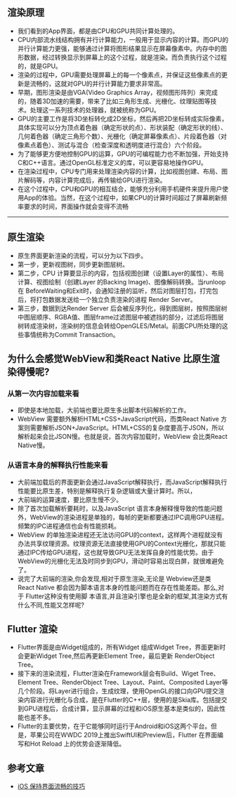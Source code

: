## 渲染原理

- 我们看到的App界面，都是由CPU和GPU共同计算处理的。
- CPU内部流水线结构拥有并行计算能力，一般用于显示内容的计算。而GPU的并行计算能力更强，能够通过计算将图形结果显示在屏幕像素中。内存中的图形数据，经过转换显示到屏幕上的这个过程，就是渲染。而负责执行这个过程的，就是GPU。
- 渲染的过程中，GPU需要处理屏幕上的每一个像素点，并保证这些像素点的更新是流畅的，这就对GPU的并行计算能力要求非常高。
- 早期，图形渲染是由VGA(Video Graphics Array，视频图形阵列）来完成的，随着3D加速的需要，带来了比如三角形生成、光栅化、纹理贴图等技术。处理这一系列技术的处理器，就被统称为GPU。
- GPU的主要工作是将3D坐标转化成2D坐标，然后再把2D坐标转成实际像素，具体实现可以分为顶点着色器（确定形状的点）、形状装配（确定形状的线）、几何着色器（确定三角形个数）、光栅化（确定屏幕像素点）、片段着色器（对像素点着色）、测试与混合（检查深度和透明度进行混合）六个阶段。
- 为了能够更方便地控制GPU的运算，GPU的可编程能力也不断加强，开始支持C和C++语言。通过OpenGL标准定义的库，可以更容易地操作GPU。
- 在渲染过程中，CPU专门用来处理渲染内容的计算，比如视图创建、布局、图片解码等，内容计算完成后，再传输给GPU进行渲染。
- 在这个过程中，CPU和GPU的相互结合，能够充分利用手机硬件来提升用户使用App的体验。当然，在这个过程中，如果CPU的计算时间超过了屏幕刷新频率要求的时间，界面操作就会变得不流畅

---

## 原生渲染

- 原生界面更新渲染的流程，可以分为以下四步。
- 第一步，更新视图树，同步更新图层树。
- 第二步，CPU 计算要显示的内容，包括视图创建（设置Layer的属性）、布局计算、视图绘制（创建Layer 的Backing Image)、图像解码转换。当runloop在 BeforeWaiting和Exit时，会通知注册的监听，然后对图层打包，打完包后，将打包数据发送给一个独立负责渲染的进程 Render Server。
- 第三步，数据到达Render Server 后会被反序列化，得到图层树，按照图层树中图层顺序、RGBA值、图层frame过滤图层中被遮挡的部分，过滤后将图层树转成渲染树，渲染树的信息会转给OpenGLES/Metal。前面CPU所处理的这些事情统称为Commit Transaction。

## 为什么会感觉WebView和类React Native 比原生渲染得慢呢?

### 从第一次内容加载来看

- 即使是本地加载，大前端也要比原生多出脚本代码解析的工作。
- WebView 需要额外解析HTML+CSS+JavaScript代码，而类React Native 方案则需要解析JSON+JavaScript。HTML+CSS的复杂度要高于JSON，所以解析起来会比JSON慢。也就是说，首次内容加载时，WebView 会比类React Native慢。

### 从语言本身的解释执行性能来看

- 大前端加载后的界面更新会通过JavaScript解释执行，而JavaScript解释执行性能要比原生差，特别是解释执行复杂逻辑或大量计算时。所以，
- 大前端的运算速度，要比原生慢不少。
- 除了首次加载解析要耗时，以及JavaScript 语言本身解释慢导致的性能问题外，WebView的渲染进程是单独的，每帧的更新都要通过IPC调用GPU进程。频繁的IPC进程通信也会有性能损耗。
- WebView 的单独渲染进程还无法访问GPU的context，这样两个进程就没有办法共享纹理资源。纹理资源无法直接使用GPU的Context光栅化，那就只能通过IPC传给GPU进程，这也就导致GPU无法发挥自身的性能优势。由于WebView的光栅化无法及时同步到GPU，滑动时容易出现白屏，就很难避免了。
- 说完了大前端的渲染,你会发现,相对于原生渲染,无论是 Webview还是类 React Native 都会因为脚本语言本身的性能问题而在存在性能差距。那么,对于 Flutter这种没有使用脚 本语言,并且渲染引擎也是全新的框架,其渲染方式有什么不同,性能又怎样呢?

## Flutter 渲染

- Flutter界面是由Widget组成的，所有Widget 组成Widget Tree，界面更新时会更新Widget Tree,然后再更新Element Tree，最后更新 RenderObject Tree。
- 接下来的渲染流程，Flutter渲染在Framework层会有Build、Wiget Tree、Element Tree、RenderObject Tree、Layout、Paint、Composited Layer等几个阶段。将Layer进行组合，生成纹理，使用OpenGL的接口向GPU提交渲染内容进行光栅化与合成，是在Flutter的C++层，使用的是Skia库。包括提交到GPU进程后，合成计算，显示屏幕的过程和iOS原生基本是类似的，因此性能也差不多。
- Flutter的主要优势，在于它能够同时运行于Android和iOS这两个平台。但是，苹果公司在WWDC 2019上推出SwiftUI和Preview后，Flutter 在界面编写和Hot Reload 上的优势会逐渐降低。

## 参考文章

- [iOS 保持界面流畅的技巧](https://blog.ibireme.com/2015/11/12/smooth_user_interfaces_for_ios/)